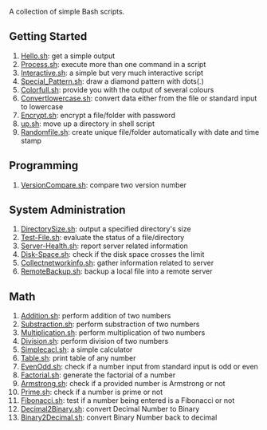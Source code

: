 A collection of simple Bash scripts.

## Getting Started

1. [Hello.sh](scripts/Hello.sh): get a simple output
1. [Process.sh](scripts/Process.sh): execute more than one command in a script
1. [Interactive.sh](scripts/Interactive.sh): a simple but very much interactive script
1. [Special_Pattern.sh](scripts/Special_Pattern.sh): draw a diamond pattern with dots(.)
1. [Colorfull.sh](scripts/Colorfull.sh): provide you with the output of several colours
1. [Convertlowercase.sh](scripts/convertlowercase.sh): convert data either from the file or standard input to lowercase
1. [Encrypt.sh](scripts/Encrypt.sh): encrypt a file/folder with password
1. [up.sh](scripts/up.sh): move up a directory in shell script
1. [Randomfile.sh](scripts/Randomfile.sh): create unique file/folder automatically with date and time stamp

## Programming

1. [VersionCompare.sh](scripts/versionCompare.sh): compare two version number

## System Administration

1. [DirectorySize.sh](scripts/directorySize.sh): output a specified directory's size
1. [Test-File.sh](scripts/test-file.sh): evaluate the status of a file/directory
1. [Server-Health.sh](scripts/Server-Health.sh): report server related information
1. [Disk-Space.sh](scripts/Disk-Space.sh): check if the disk space crosses the limit
1. [Collectnetworkinfo.sh](scripts/collectnetworkinfo.sh): gather information related to server
1. [RemoteBackup.sh](scripts/remoteBackup.sh): backup a local file into a remote server

## Math

1. [Addition.sh](scripts/Addition.sh): perform addition of two numbers
1. [Substraction.sh](scripts/Substraction.sh): perform substraction of two numbers
1. [Multiplication.sh](scripts/Multiplication.sh): perform multiplication of two numbers
1. [Division.sh](scripts/Division.sh): perform division of two numbers
1. [Simplecacl.sh](scripts/simplecalc.sh): a simple calculator
1. [Table.sh](scripts/Table.sh): print table of any number
1. [EvenOdd.sh](scripts/EvenOdd.sh): check if a number input from standard input is odd or even
1. [Factorial.sh](scripts/Factorial.sh): generate the factorial of a number
1. [Armstrong.sh](scripts/Armstrong.sh): check if a provided number is Armstrong or not
1. [Prime.sh](scripts/Prime.sh): check if a number is prime or not
1. [Fibonacci.sh](scripts/Fibonacci.sh): test if a number being entered is a Fibonacci or not
1. [Decimal2Binary.sh](scripts/Decimal2Binary.sh): convert Decimal Number to Binary
1. [Binary2Decimal.sh](scripts/Binary2Decimal.sh): convert Binary Number back to decimal

